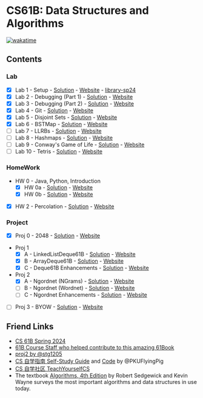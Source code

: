 # CS61B: Data Structures and Algorithms

[![wakatime](https://wakatime.com/badge/github/talentestors/CS61B-sp24.svg)](https://wakatime.com/badge/github/talentestors/CS61B-sp24)

## Contents

### Lab

- [x] Lab 1 - Setup - [Solution](lab/lab01) - [Website](https://sp24.datastructur.es/labs/lab01/) - [library-sp24](https://github.com/Berkeley-CS61B/library-sp24/)
- [x] Lab 2 - Debugging (Part 1) - [Solution](lab/lab02) - [Website](https://sp24.datastructur.es/labs/lab02/)
- [x] Lab 3 - Debugging (Part 2) - [Solution](lab/lab03/) - [Website](https://sp24.datastructur.es/labs/lab03/)
- [x] Lab 4 - Git - [Solution](lab/lab04/) - [Website](https://sp24.datastructur.es/labs/lab04/)
- [x] Lab 5 - Disjoint Sets - [Solution](lab/lab05/) - [Website](https://sp24.datastructur.es/labs/lab05/)
- [x] Lab 6 - BSTMap - [Solution](lab/lab06/) - [Website](https://sp24.datastructur.es/labs/lab06/)
- [ ] Lab 7 - LLRBs - [Solution](lab/lab07/) - [Website](https://sp24.datastructur.es/labs/lab07/)
- [ ] Lab 8 - Hashmaps - [Solution](lab/lab08/) - [Website](https://sp24.datastructur.es/labs/lab08/)
- [ ] Lab 9 - Conway's Game of Life - [Solution](lab/lab09/) - [Website](https://sp24.datastructur.es/labs/lab09/)
- [ ] Lab 10 - Tetris - [Solution](lab/lab10/) - [Website](https://sp24.datastructur.es/labs/lab10/)

### HomeWork

- HW 0 - Java, Python, Introduction
  - [x] HW 0a - [Solution](hw/hw0) - [Website](https://sp24.datastructur.es/homeworks/hw0/hw0a/)
  - [x] HW 0b - [Solution](hw/hw0/hw0b) - [Website](https://sp24.datastructur.es/homeworks/hw0/hw0b/)
- [x] HW 2 - Percolation - [Solution](hw/hw2) - [Website](https://sp24.datastructur.es/homeworks/hw2/)

### Project

- [x] Proj 0 - 2048 - [Solution](proj/proj0/) - [Website](https://sp24.datastructur.es/projects/proj0/)
- Proj 1
  - [x] A - LinkedListDeque61B - [Solution](proj/proj1a/) - [Website](https://sp24.datastructur.es/projects/proj1a/)
  - [x] B - ArrayDeque61B - [Solution](proj/proj1b/) - [Website](https://sp24.datastructur.es/projects/proj1b/)
  - [x] C - Deque61B Enhancements - [Solution](proj/proj1c/) - [Website](https://sp24.datastructur.es/projects/proj1c/)
- Proj 2
  - [x] A - Ngordnet (NGrams) - [Solution](proj/proj2a/) - [Website](https://sp24.datastructur.es/projects/proj2a/)
  - [ ] B - Ngordnet (Wordnet) - [Solution](proj/proj2b/) - [Website](https://sp24.datastructur.es/projects/proj2b/)
  - [ ] C - Ngordnet Enhancements - [Solution](proj/proj2c/) - [Website](https://sp24.datastructur.es/projects/proj2c/)
- [ ] Proj 3 - BYOW - [Solution](proj/proj3/) - [Website](https://sp24.datastructur.es/projects/proj3/)

## Friend Links

- [CS 61B Spring 2024](https://sp24.datastructur.es/)
- [61B Course Staff who helped contribute to this amazing 61Book](https://cs61b-2.gitbook.io/cs61b-textbook)
- [proj2 by @stg1205](https://github.com/stg1205/CS61B/tree/master/proj2/byog)
- [CS 自学指南 Self-Study Guide](https://csdiy.wiki) and [Code](https://github.com/PKUFlyingPig/CS61B) by @PKUFlyingPig
- [CS 自学社区 TeachYourselfCS](https://www.learncs.site/)
- The textbook [Algorithms, 4th Edition](https://algs4.cs.princeton.edu/home/) by Robert Sedgewick and Kevin Wayne surveys the most important algorithms and data structures in use today.
